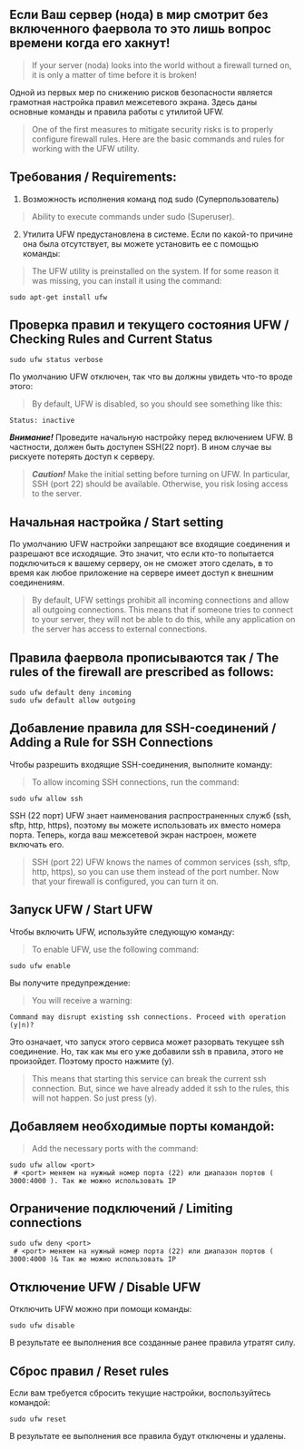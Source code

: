 ## Если Ваш сервер (нода) в мир смотрит без включенного фаервола то это лишь вопрос времени когда его хакнут!<br>
> If your server (noda) looks into the world without a firewall turned on, it is only a matter of time before it is broken!

Одной из первых мер по снижению рисков безопасности является грамотная настройка правил межсетевого экрана. Здесь даны основные команды и правила работы с утилитой UFW.
> One of the first measures to mitigate security risks is to properly configure firewall rules. Here are the basic commands and rules for working with the UFW utility.

## Требования / Requirements:

1. Возможность исполнения команд под sudo (Суперпользователь) 
 > Ability to execute commands under sudo (Superuser).  
2. Утилита  UFW предустановлена в системе. Если по какой-то причине она была отсутствует, вы можете установить ее  с помощью команды:
 > The UFW utility is preinstalled on the system. If for some reason it was missing, you can install it using the command:
```
sudo apt-get install ufw
```
## Проверка правил и текущего состояния UFW / Checking Rules and Current Status
```
sudo ufw status verbose
```
По умолчанию UFW отключен, так что вы должны увидеть что-то вроде этого:
> By default, UFW is disabled, so you should see something like this:
```
Status: inactive
```
***Внимание!*** Проведите начальную настройку перед включением UFW. В частности, должен быть доступен SSH(22 порт). В ином случае вы рискуете потерять доступ к серверу.
> ***Caution!*** Make the initial setting before turning on UFW. In particular, SSH (port 22) should be available. Otherwise, you risk losing access to the server.


## Начальная настройка / Start setting

По умолчанию UFW настройки запрещают все входящие соединения и разрешают все исходящие. Это значит, что если кто-то попытается  подключиться к вашему серверу, он не сможет этого сделать, в то время как любое приложение на сервере имеет доступ к внешним соединениям.
> By default, UFW settings prohibit all incoming connections and allow all outgoing connections. This means that if someone tries to connect to your server, they will not be able to do this, while any application on the server has access to external connections.

## Правила фаервола прописываются так / The rules of the firewall are prescribed as follows:
```
sudo ufw default deny incoming
sudo ufw default allow outgoing
```

## Добавление правила для SSH-соединений / Adding a Rule for SSH Connections
 Чтобы разрешить входящие SSH-соединения, выполните команду:
 > To allow incoming SSH connections, run the command:
```
sudo ufw allow ssh
```
SSH (22 порт) UFW знает наименования распространенных служб (ssh, sftp, http, https), поэтому вы можете использовать их вместо номера порта.
Теперь, когда ваш межсетевой экран настроен, можете включать его.
> SSH (port 22) UFW knows the names of common services (ssh, sftp, http, https), so you can use them instead of the port number.
Now that your firewall is configured, you can turn it on.

## Запуск UFW / Start UFW

Чтобы включить UFW, используйте следующую команду:
> To enable UFW, use the following command:
```
sudo ufw enable
```
Вы получите предупреждение:
> You will receive a warning:
```
Command may disrupt existing ssh connections. Proceed with operation (y|n)? 
```
Это означает, что запуск этого сервиса может разорвать текущее ssh соединение.
Но, так как мы его уже добавили ssh в правила, этого не произойдет. Поэтому просто нажмите (y).
> This means that starting this service can break the current ssh connection.
But, since we have already added it ssh to the rules, this will not happen. So just press (y).

## Добавляем необходимые порты командой:
> Add the necessary ports with the command:
```
sudo ufw allow <port>
 # <port> меняем на нужный номер порта (22) или диапазон портов ( 3000:4000 ). Так же можно использовать IP
```
## Ограничение подключений / Limiting connections
```
sudo ufw deny <port>
 # <port> меняем на нужный номер порта (22) или диапазон портов ( 3000:4000 )& Так же можно использовать IP
```
## Отключение UFW / Disable UFW

Отключить UFW можно при помощи команды:
```
sudo ufw disable
```
В результате ее выполнения все созданные ранее правила утратят силу.

## Сброс правил / Reset rules
Если вам требуется сбросить текущие настройки, воспользуйтесь командой:
```
sudo ufw reset
```
В результате ее выполнения все правила будут отключены и удалены.
